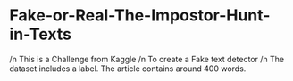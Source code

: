 # Fake-or-Real-The-Impostor-Hunt-in-Texts
/n This is a Challenge from Kaggle
/n To create a Fake text detector
/n The dataset includes a label. The article contains around 400 words.
